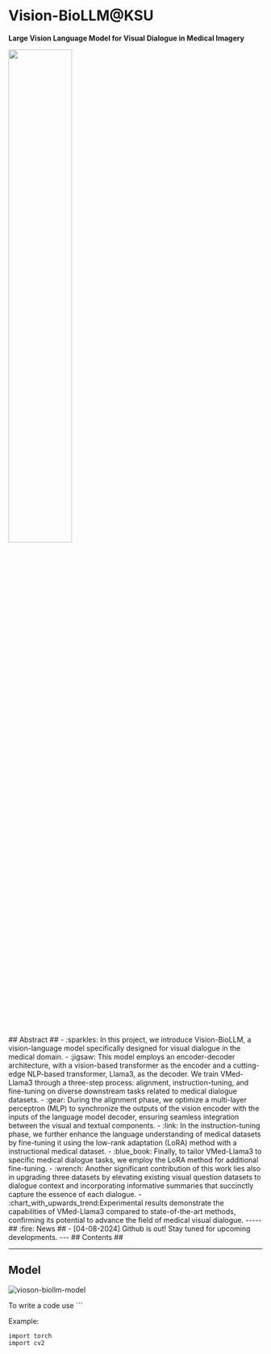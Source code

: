 # Vision-BioLLM@KSU #
**Large Vision Language Model for Visual Dialogue in Medical Imagery**
<div text-align="center"><img src="https://github.com/user-attachments/assets/e59a3e10-9cd4-4562-a7a4-c66bab69bf3e" width="50%" /></div>
## Abstract ##
- :sparkles: In this project, we introduce Vision-BioLLM, a vision-language model specifically designed for visual dialogue in the medical domain.
- :jigsaw: This model employs an encoder-decoder architecture, with a vision-based transformer as the encoder and a cutting-edge NLP-based transformer, Llama3, as the decoder. We train VMed-Llama3 through a three-step process: alignment, instruction-tuning, and fine-tuning on diverse downstream tasks related to medical dialogue datasets.
- :gear: During the alignment phase, we optimize a multi-layer perceptron (MLP) to synchronize the outputs of the vision encoder with the inputs of the language model decoder, ensuring seamless integration between the visual and textual components.
- :link: In the instruction-tuning phase, we further enhance the language understanding of medical datasets by fine-tuning it using the low-rank adaptation (LoRA) method with a instructional medical dataset.
- :blue_book: Finally, to tailor VMed-Llama3 to specific medical dialogue tasks, we employ the LoRA method for additional fine-tuning.
- :wrench: Another significant contribution of this work lies also in upgrading three datasets by elevating existing visual question datasets to dialogue context and incorporating informative summaries that succinctly capture the essence of each dialogue.
- :chart_with_upwards_trend:Experimental results demonstrate the capabilities of VMed-Llama3 compared to state-of-the-art methods, confirming its  potential to advance the field of medical visual dialogue.
-----
## :fire: News ##
- [04-08-2024] Github is out! Stay tuned for upcoming developments.
---
## Contents ##

---
## Model ##
![vioson-biollm-model](https://github.com/user-attachments/assets/788e9742-c15a-417b-bf6b-e2f679ba7606)

To write a code use ```

Example:
```
import torch
import cv2
```


